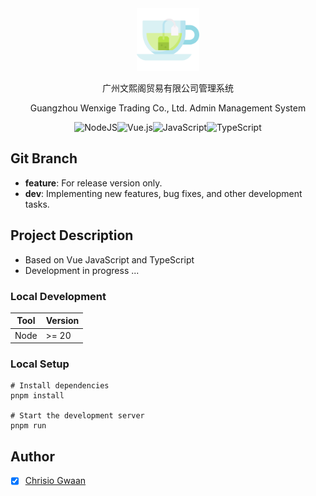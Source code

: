 <div align="center">
  <img width="100" src="src/assets/readme/green-tea.png" alt="Spotube Logo">

<p>广州文熙阁贸易有限公司管理系统</p>
<p>Guangzhou Wenxige Trading Co., Ltd. Admin Management System</p>

![NodeJS](https://img.shields.io/badge/node.js-6DA55F?style=for-the-badge&logo=node.js&logoColor=white)![Vue.js](https://img.shields.io/badge/vuejs-%2335495e.svg?style=for-the-badge&logo=vuedotjs&logoColor=%234FC08D)![JavaScript](https://img.shields.io/badge/javascript-%23323330.svg?style=for-the-badge&logo=javascript&logoColor=%23F7DF1E)![TypeScript](https://img.shields.io/badge/typescript-%23007ACC.svg?style=for-the-badge&logo=typescript&logoColor=white)

</div>

## Git Branch

- **feature**: For release version only.
- **dev**: Implementing new features, bug fixes, and other development tasks.

## Project Description

- Based on Vue JavaScript and TypeScript
- Development in progress ...

### Local Development

| Tool  | Version  |
|-------|----------|
| Node  | >= 20    |

### Local Setup

```shell
# Install dependencies
pnpm install

# Start the development server
pnpm run
```

## Author

- [x] [Chrisio Gwaan](https://github.com/ChrisioGwaan)